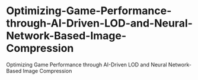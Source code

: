 # Optimizing-Game-Performance-through-AI-Driven-LOD-and-Neural-Network-Based-Image-Compression
Optimizing Game Performance through AI-Driven LOD and Neural Network-Based Image Compression
